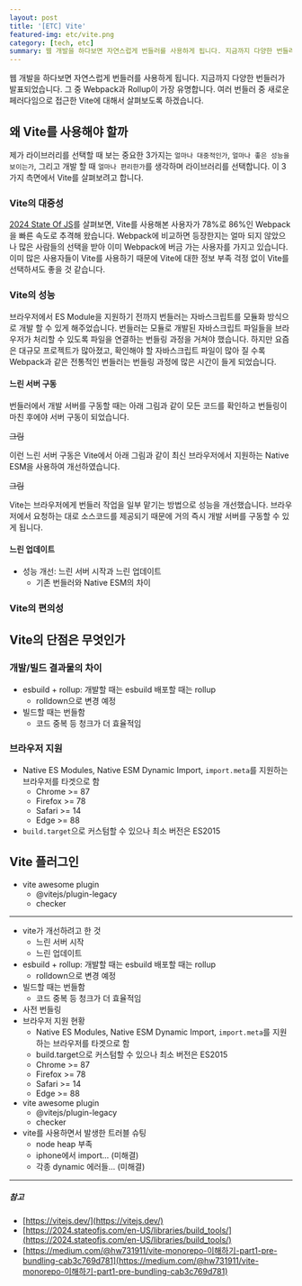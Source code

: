```yaml
---
layout: post
title: '[ETC] Vite'
featured-img: etc/vite.png
category: [tech, etc]
summary: 웹 개발을 하다보면 자연스럽게 번들러를 사용하게 됩니다. 지금까지 다양한 번들러가 발표되었습니다. 그 중 Webpack과 Rollup이 가장 유명합니다. 여러 번들러 중 새로운 페러다임으로 접근한 Vite에 대해서 살펴보도록 하겠습니다.
---
```


웹 개발을 하다보면 자연스럽게 번들러를 사용하게 됩니다. 지금까지 다양한 번들러가 발표되었습니다. 그 중 Webpack과 Rollup이 가장 유명합니다. 여러 번들러 중 새로운 페러다임으로 접근한 Vite에 대해서 살펴보도록 하겠습니다.

## 왜 Vite를 사용해야 할까
제가 라이브러리를 선택할 때 보는 중요한 3가지는 `얼마나 대중적인가`, `얼마나 좋은 성능을 보이는가`, 그리고 개발 할 때 `얼마나 편리한가`를 생각하며 라이브러리를 선택합니다. 이 3가지 측면에서 Vite를 살펴보려고 합니다.

### Vite의 대중성
[2024 State Of JS](https://2024.stateofjs.com/en-US/libraries/build_tools/)를 살펴보면, Vite를 사용해본 사용자가 78%로 86%인 Webpack을 빠른 속도로 추격해 왔습니다. Webpack에 비교하면 등장한지는 얼마 되지 않았으나 많은 사람들의 선택을 받아 이미 Webpack에 버금 가는 사용자를 가지고 있습니다. 이미 많은 사용자들이 Vite를 사용하기 때문에 Vite에 대한 정보 부족 걱정 없이 Vite를 선택하셔도 좋을 것 같습니다.

### Vite의 성능
브라우저에서 ES Module을 지원하기 전까지 번들러는 자바스크립트를 모듈화 방식으로 개발 할 수 있게 해주었습니다. 번들러는 모듈로 개발된 자바스크립트 파일들을 브라우저가 처리할 수 있도록 파일을 연결하는 번들링 과정을 거쳐야 했습니다. 하지만 요즘은 대규모 프로젝트가 많아졌고, 확인해야 할 자바스크립트 파일이 많아 질 수록 Webpack과 같은 전통적인 번들러는 번들링 과정에 많은 시간이 들게 되었습니다.

#### 느린 서버 구동
번들러에서 개발 서버를 구동할 때는 아래 그림과 같이 모든 코드를 확인하고 번들링이 마친 후에야 서버 구동이 되었습니다.

~~그림~~

이런 느린 서버 구동은 Vite에서 아래 그림과 같이 최신 브라우저에서 지원하는 Native ESM을 사용하여 개선하였습니다.

~~그림~~

Vite는 브라우저에게 번들러 작업을 일부 맡기는 방법으로 성능을 개선했습니다. 브라우저에서 요청하는 대로 소스코드를 제공되기 때문에 거의 즉시 개발 서버를 구동할 수 있게 됩니다.

#### 느린 업데이트

- 성능 개선: 느린 서버 시작과 느린 업데이트
  - 기존 번들러와 Native ESM의 차이

### Vite의 편의성

## Vite의 단점은 무엇인가

### 개발/빌드 결과물의 차이
- esbuild + rollup: 개발할 때는 esbuild 배포할 때는 rollup
  - rolldown으로 변경 예정
- 빌드할 때는 번들함
  - 코드 중복 등 청크가 더 효율적임

### 브라우저 지원
- Native ES Modules, Native ESM Dynamic Import, `import.meta`를 지원하는 브라우저를 타겟으로 함
  - Chrome >= 87
  - Firefox >= 78
  - Safari >= 14
  - Edge >= 88
- `build.target`으로 커스텀할 수 있으나 최소 버전은 ES2015

## Vite 플러그인
- vite awesome plugin
  - @vitejs/plugin-legacy
  - checker

---
- vite가 개선하려고 한 것
  - 느린 서버 시작
  - 느린 업데이트
- esbuild + rollup: 개발할 때는 esbuild 배포할 때는 rollup
  - rolldown으로 변경 예정
- 빌드할 때는 번들함
  - 코드 중복 등 청크가 더 효율적임
- 사전 번들링
- 브라우저 지원 현황
  - Native ES Modules, Native ESM Dynamic Import, `import.meta`를 지원하는 브라우저를 타겟으로 함
  - build.target으로 커스텀할 수 있으나 최소 버전은 ES2015
  - Chrome >= 87
  - Firefox >= 78
  - Safari >= 14
  - Edge >= 88
- vite awesome plugin
  - @vitejs/plugin-legacy
  - checker
- vite를 사용하면서 발생한 트러블 슈팅
  - node heap 부족
  - iphone에서 import... (미해결)
  - 각종 dynamic 에러들... (미해결)
---

##### 참고
- [https://vitejs.dev/](https://vitejs.dev/)
- [https://2024.stateofjs.com/en-US/libraries/build_tools/](https://2024.stateofjs.com/en-US/libraries/build_tools/)
- [https://medium.com/@hw731911/vite-monorepo-이해하기-part1-pre-bundling-cab3c769d781](https://medium.com/@hw731911/vite-monorepo-이해하기-part1-pre-bundling-cab3c769d781)
